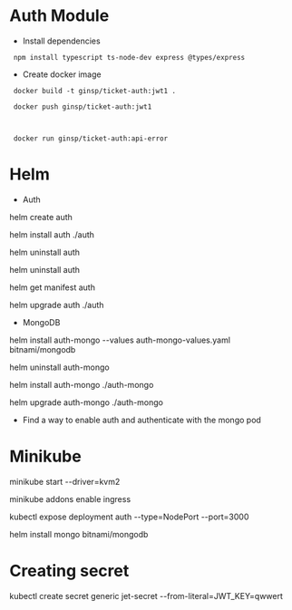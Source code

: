 # Auth Module

- Install dependencies

```
 npm install typescript ts-node-dev express @types/express

```

- Create docker image

```
 docker build -t ginsp/ticket-auth:jwt1 .

 docker push ginsp/ticket-auth:jwt1



 docker run ginsp/ticket-auth:api-error
```

# Helm

* Auth

helm create auth

helm install auth ./auth

helm uninstall auth

helm uninstall auth 

helm get manifest auth

helm upgrade auth ./auth

* MongoDB

helm install auth-mongo --values auth-mongo-values.yaml bitnami/mongodb

helm uninstall auth-mongo

helm install auth-mongo ./auth-mongo

helm upgrade auth-mongo ./auth-mongo

* Find a way to enable auth and authenticate with the mongo pod








# Minikube

minikube start --driver=kvm2

minikube addons enable ingress

kubectl expose deployment auth --type=NodePort --port=3000

helm install mongo bitnami/mongodb

# Creating secret

kubectl create secret generic jet-secret --from-literal=JWT_KEY=qwwert

